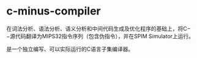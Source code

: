 # c-minus-compiler
在词法分析、语法分析、语义分析和中间代码生成及优化程序的基础上，将C−−源代码翻译为MIPS32指令序列（包含伪指令），并在SPIM Simulator上运行。

是一个独立编写、可以实际运行的C语言子集编译器。
